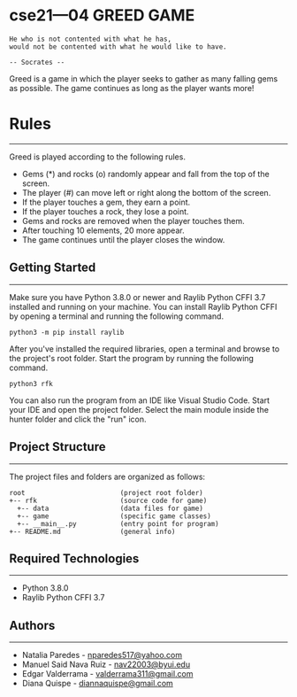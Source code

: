 # cse21—04     GREED GAME
```
He who is not contented with what he has,
would not be contented with what he would like to have.

-- Socrates -- 
```
Greed is a game in which the player seeks to gather as many falling gems as possible. The game continues as long as the player wants more!

# Rules
---
Greed is played according to the following rules.
* Gems (*) and rocks (o) randomly appear and fall from the top of the screen.
* The player (#) can move left or right along the bottom of the screen.
* If the player touches a gem, they earn a point.
* If the player touches a rock, they lose a point.
* Gems and rocks are removed when the player touches them.
* After touching 10 elements, 20 more appear.
* The game continues until the player closes the window.

## Getting Started
---
Make sure you have Python 3.8.0 or newer and Raylib Python CFFI 3.7 installed and running on your machine. You can install Raylib Python CFFI by opening a terminal and running the following command.

```
python3 -m pip install raylib
```

After you've installed the required libraries, open a terminal and browse to the project's root folder. Start the program by running the following command.

```
python3 rfk 
```

You can also run the program from an IDE like Visual Studio Code. Start your IDE and open the 
project folder. Select the main module inside the hunter folder and click the "run" icon.

## Project Structure
---
The project files and folders are organized as follows:

```
root                    	(project root folder)
+-- rfk                 	(source code for game)
  +-- data              	(data files for game)
  +-- game              	(specific game classes)
  +-- __main__.py       	(entry point for program)
+-- README.md           	(general info)
```

## Required Technologies
---
* Python 3.8.0
* Raylib Python CFFI 3.7

## Authors
---
* Natalia Paredes - nparedes517@yahoo.com
* Manuel Said Nava Ruiz - nav22003@byui.edu
* Edgar Valderrama - valderrama311@gmail.com
* Diana Quispe - diannaquispe@gmail.com

